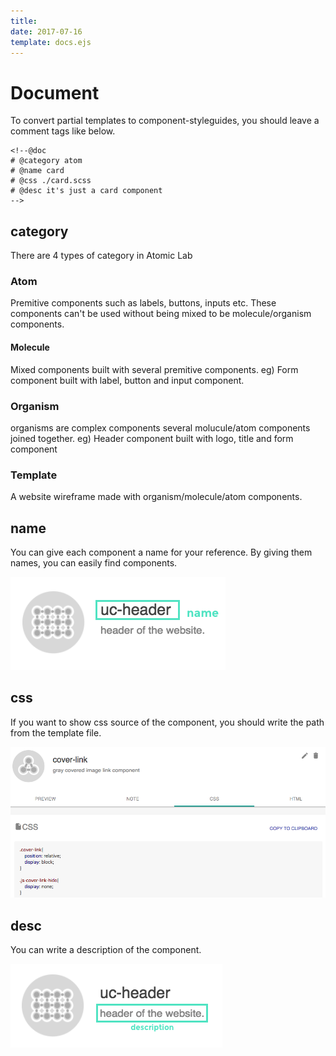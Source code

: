 ```yaml
---
title: 
date: 2017-07-16
template: docs.ejs
---
```


<h1 class="uc-section-title">Document</h1>

To convert partial templates to component-styleguides, you should leave a comment tags like below.
<div class="uc-code-unit"><pre>
<code class="shell">&lt;!--@doc
# @category atom
# @name card
# @css ./card.scss
# @desc it's just a card component
--&gt;</code></pre></div>

## category
 
There are 4 types of category in Atomic Lab

### Atom

Premitive components such as labels, buttons, inputs etc.
These components can't be used without being mixed to be molecule/organism components.  

#### Molecule

Mixed components built with several premitive components. 
eg) Form component built with label, button and input component.

### Organism

organisms are complex components several molucule/atom components joined together.
eg) Header component built with logo, title and form component

### Template

A website wireframe made with organism/molecule/atom components.


## name

You can give each component a name for your reference.
By giving them names, you can easily find components.


<div class="uc-photo _full">
<img src="../images/name.png" />
</div>

## css

If you want to show css source of the component, you should write the path from the template file.

<div class="uc-photo _full">
<img src="../images/css-source.png" />
</div>

## desc

You can write a description of the component.

<img src="../images/description.png" />
